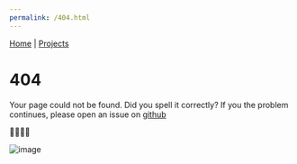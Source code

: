 ```yaml
---
permalink: /404.html
---
```


[Home](index.md) | [Projects](projects.md)

# 404

Your page could not be found. Did you spell it correctly? If you the problem continues, please open an issue on [github](https://github.com/caarfken/caarfken.github.io/issues/new?assignees=caarfken&labels=bug&template=bug_report.md&title=%5BBug%5D)

🙁🙁🙁🙁

![image](https://user-images.githubusercontent.com/80479686/138115291-f1597c73-b27a-4d15-a625-322630139ce4.png)
